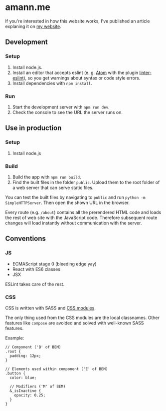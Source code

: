 # amann.me

If you're interested in how this website works, I've published an article explaning it on [my website](http://www.amann.me/projects/amann.me).

## Development
### Setup
1. Install node.js.
2. Install an editor that accepts eslint (e. g. [Atom](https://atom.io/) with the plugin [linter-eslint](https://atom.io/packages/linter-eslint)), so you get warnings about syntax or code style errors.
3. Install dependencies with `npm install`.

### Run
1. Start the development server with `npm run dev`.
2. Check the console to see the URL the server runs on.

## Use in production
### Setup
1. Install node.js

### Build
1. Build the app with `npm run build`.
2. Find the built files in the folder `public`. Upload them to the root folder of a web server that can serve static files.

You can test the built files by navigating to `public` and run `python -m SimpleHTTPServer`. Then open the shown URL in the browser.

Every route (e.g. `/about`) contains all the prerendered HTML code and loads the rest of web site with the JavaScript code. Therefore subsequent route changes will load instantly without communication with the server.

## Conventions

### JS
 * ECMAScript stage 0 (bleeding edge yay)
 * React with ES6 classes
 * JSX

ESLint takes care of the rest.

### CSS

CSS is written with SASS and [CSS modules](https://github.com/css-modules/css-modules).

The only thing used from the CSS modules are the local classnames. Other features like `compose` are avoided and solved with well-known SASS features.

Example:

```
// Component ('B' of BEM)
.root {
  padding: 12px;
}

// Elements used within component ('E' of BEM)
.button {
  color: blue;

  // Modifiers ('M' of BEM)
  &_isInactive {
    opacity: 0.25;
  }
}
```
